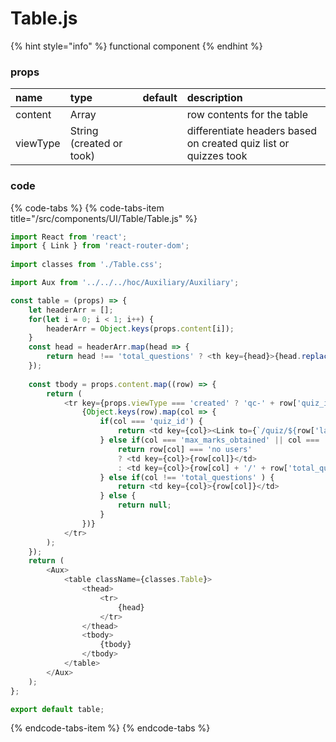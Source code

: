 # Table.js

{% hint style="info" %}
functional component
{% endhint %}



### props

| name | type | default | description |
| :--- | :--- | :--- | :--- |
| content | Array |  | row contents for the table |
| viewType | String \(created or took\) |  | differentiate headers based on created quiz list or quizzes took |



### code

{% code-tabs %}
{% code-tabs-item title="/src/components/UI/Table/Table.js" %}
```javascript
import React from 'react';
import { Link } from 'react-router-dom';
 
import classes from './Table.css';

import Aux from '../../../hoc/Auxiliary/Auxiliary';

const table = (props) => {
    let headerArr = [];
    for(let i = 0; i < 1; i++) {
        headerArr = Object.keys(props.content[i]);
    }
    const head = headerArr.map(head => {
        return head !== 'total_questions' ? <th key={head}>{head.replace(/_/g, ' ')}</th> : null;
    });
    
    const tbody = props.content.map((row) => {
        return (
            <tr key={props.viewType === 'created' ? 'qc-' + row['quiz_id'] : 'qt-' + row['quiz_id']}>
                {Object.keys(row).map(col => {
                    if(col === 'quiz_id') {
                        return <td key={col}><Link to={`/quiz/${row['language']}/${row[col]}`}>{row[col]}</Link></td>
                    } else if(col === 'max_marks_obtained' || col === 'marks_obtained') {
                        return row[col] === 'no users'
                        ? <td key={col}>{row[col]}</td>
                        : <td key={col}>{row[col] + '/' + row['total_questions']}</td>
                    } else if(col !== 'total_questions' ) {
                        return <td key={col}>{row[col]}</td>
                    } else {
                        return null;
                    }
                })}
            </tr>
        );
    });
    return (
        <Aux>
            <table className={classes.Table}>
                <thead>
                    <tr>
                        {head}
                    </tr>
                </thead>
                <tbody>
                    {tbody}
                </tbody>
            </table>
        </Aux>
    );
};

export default table;
```
{% endcode-tabs-item %}
{% endcode-tabs %}

